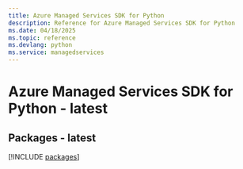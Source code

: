 ```yaml
---
title: Azure Managed Services SDK for Python
description: Reference for Azure Managed Services SDK for Python
ms.date: 04/18/2025
ms.topic: reference
ms.devlang: python
ms.service: managedservices
---
```

# Azure Managed Services SDK for Python - latest
## Packages - latest
[!INCLUDE [packages](managed-services-index.md)]
